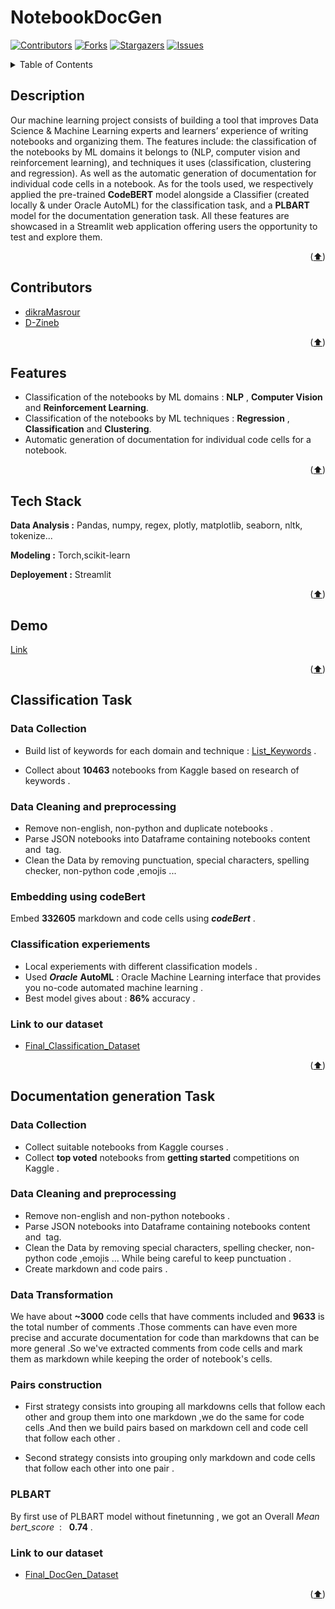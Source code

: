 # NotebookDocGen

[![Contributors][contributors-shield]][contributors-url]
[![Forks][forks-shield]][forks-url]
[![Stargazers][stars-shield]][stars-url]
[![Issues][issues-shield]][issues-url]

<a name="readme-top"></a>

<!-- TABLE OF CONTENTS -->
<details>
  <summary>Table of Contents</summary>
  <ol>
    <li><a href="#Description">Description</a></li>
    <li><a href="#Contributors">Contributors</a></li>
    <li><a href="#Features">Features</a></li>
    <li><a href="#Tech Stack">Tech Stack</a></li>
    <li><a href="#Demo">Demo</a></li>
    <li><a href="#Classification Task">Classification Task</a>
        <ul>
            <li><a href="#Data Collection">Data Collection</a></li>
            <li><a href="#Data Cleaning and preprocessing">Data Cleaning and preprocessing</a></li>
            <li><a href="#Embedding using codeBert">Embedding using codeBert</a></li>
            <li><a href="#Classification experiements">Classification experiements</a></li>
      </ul>
    </li>
    <li><a href="#Documentation generation Task">Documentation generation Task</a>
        <ul>
            <li><a href="#Data Collection">Data Collection</a></li>
            <li><a href="#Data Cleaning and preprocessing">Data Cleaning and preprocessing</a></li>
            <li><a href="#Data transformation">Data transformation</a></li>
            <li><a href="#PLBART">PLBART</a></li>
            <li><a href="#Pairs construction">Pairs construction</a></li>
      </ul>
    </li>
  </ol>
</details>


## Description
Our machine learning project consists of building a tool that improves Data Science & Machine Learning experts and learners’ experience of writing notebooks and organizing them. The features include: the classification of the notebooks by ML domains it belongs to (NLP, computer vision and reinforcement learning), and techniques it uses (classification, clustering and regression). As well as the automatic generation of documentation for individual code cells in a notebook.
As for the tools used, we respectively applied the pre-trained **CodeBERT** model alongside a Classifier (created locally & under Oracle AutoML) for the classification task, and a **PLBART** model for the documentation generation task.
All these features are showcased in a Streamlit web application offering users the opportunity to test and explore them.


<p align="right">(<a href="#readme-top">⬆️</a>)</p>

## Contributors

- [dikraMasrour](https://github.com/dikraMasrour)
- [D-Zineb](https://github.com/D-Zineb)

<p align="right">(<a href="#readme-top">⬆️</a>)</p>

## Features

- Classification of the notebooks by ML domains : **NLP** , **Computer Vision** and **Reinforcement Learning**.
- Classification of the notebooks by ML techniques : **Regression** , **Classification** and **Clustering**.
- Automatic generation of documentation for individual code cells for a notebook.

<p align="right">(<a href="#readme-top">⬆️</a>)</p>

## Tech Stack

**Data Analysis :** Pandas, numpy, regex, plotly, matplotlib, seaborn, nltk, tokenize...

**Modeling :** Torch,scikit-learn

**Deployement :** Streamlit

<p align="right">(<a href="#readme-top">⬆️</a>)</p>

## Demo

[Link]()

<p align="right">(<a href="#readme-top">⬆️</a>)</p>

## Classification Task

### Data Collection

- Build list of keywords for each domain and technique : [List_Keywords](https://github.com/dikraMasrour/NotebookDocGen/blob/main/Classification_Task/data/search_keywords.csv) .

- Collect about **10463** notebooks from Kaggle based on research of keywords .



### Data Cleaning and preprocessing

- Remove non-english, non-python and duplicate notebooks .
- Parse JSON notebooks into Dataframe containing notebooks content and  tag.
- Clean the Data by removing punctuation, special characters, spelling checker, non-python code ,emojis ...

### Embedding using codeBert

Embed **332605** markdown and code cells using ***codeBert*** .

### Classification experiements

- Local experiements with different classification models .
- Used ***Oracle*** **AutoML** :  Oracle Machine Learning interface that provides you no-code automated machine learning .
- Best model gives about : **86%** accuracy .


### Link to our dataset

- [Final_Classification_Dataset]()

<p align="right">(<a href="#readme-top">⬆️</a>)</p>


## Documentation generation Task

### Data Collection

- Collect suitable notebooks from Kaggle courses .
- Collect **top voted** notebooks from **getting started** competitions on Kaggle .

### Data Cleaning and preprocessing

- Remove non-english and non-python notebooks .
- Parse JSON notebooks into Dataframe containing notebooks content and  tag.
- Clean the Data by removing special characters, spelling checker, non-python code ,emojis ... While being careful to keep punctuation .
- Create markdown and code pairs .

### Data Transformation

We have about **~3000** code cells that have comments included and **9633** is the total number of comments .Those comments can have even more precise and accurate documentation for code than markdowns that can be more general .So we've extracted comments from code cells and mark them as markdown while keeping the order of notebook's cells.

### Pairs construction

- First strategy consists into grouping all markdowns cells that follow each other and group them into one markdown ,we do the same for code cells .And then we build pairs based on markdown cell and code cell that follow each other .

- Second strategy consists into grouping only markdown and code cells that follow each other into one pair .

### PLBART

By first use of PLBART model without finetunning , we got an Overall *Mean bert_score*  :   **0.74** .


### Link to our dataset
- [Final_DocGen_Dataset]()

<p align="right">(<a href="#readme-top">⬆️</a>)</p>

[contributors-shield]: https://img.shields.io/github/contributors/dikraMasrour/NotebookDocGen.svg?style=for-the-badge
[contributors-url]: https://github.com/dikraMasrour/NotebookDocGen/graphs/contributors
[forks-shield]: https://img.shields.io/github/forks/dikraMasrour/NotebookDocGen.svg?style=for-the-badge
[forks-url]: https://github.com/dikraMasrour/NotebookDocGen/network/members
[stars-shield]: https://img.shields.io/github/stars/dikraMasrour/NotebookDocGen.svg?style=for-the-badge
[stars-url]: https://github.com/dikraMasrour/NotebookDocGen/stargazers
[issues-shield]: https://img.shields.io/github/issues/dikraMasrour/NotebookDocGen.svg?style=for-the-badge
[issues-url]: https://github.com/dikraMasrour/NotebookDocGen/issues
